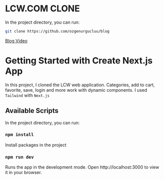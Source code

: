 # LCW.COM CLONE

In the project directory, you can run:

```sh
git clone https://github.com/ozgenurgucluu/blog
```

[Blog Video](./videos/blog.mp4)

# Getting Started with Create Next.js App

In this project, I cloned the LCW web application. Categories, add to cart, favorite, save, login and more work with dynamic components. I used `Tailwind` with `Next.js`

## Available Scripts

In the project directory, you can run:

### `npm install`

Install packages in the project

### `npm run dev`

Runs the app in the development mode.
Open http://localhost:3000 to view it in your browser.
